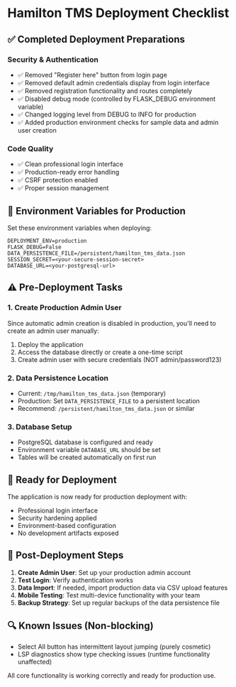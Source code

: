 # Hamilton TMS Deployment Checklist

## ✅ Completed Deployment Preparations

### Security & Authentication
- ✅ Removed "Register here" button from login page
- ✅ Removed default admin credentials display from login interface
- ✅ Removed registration functionality and routes completely
- ✅ Disabled debug mode (controlled by FLASK_DEBUG environment variable)
- ✅ Changed logging level from DEBUG to INFO for production
- ✅ Added production environment checks for sample data and admin user creation

### Code Quality
- ✅ Clean professional login interface
- ✅ Production-ready error handling
- ✅ CSRF protection enabled
- ✅ Proper session management

## 🔧 Environment Variables for Production

Set these environment variables when deploying:

```
DEPLOYMENT_ENV=production
FLASK_DEBUG=False
DATA_PERSISTENCE_FILE=/persistent/hamilton_tms_data.json
SESSION_SECRET=<your-secure-session-secret>
DATABASE_URL=<your-postgresql-url>
```

## ⚠️ Pre-Deployment Tasks

### 1. Create Production Admin User
Since automatic admin creation is disabled in production, you'll need to create an admin user manually:

1. Deploy the application
2. Access the database directly or create a one-time script
3. Create admin user with secure credentials (NOT admin/password123)

### 2. Data Persistence Location
- Current: `/tmp/hamilton_tms_data.json` (temporary)
- Production: Set `DATA_PERSISTENCE_FILE` to a persistent location
- Recommend: `/persistent/hamilton_tms_data.json` or similar

### 3. Database Setup
- PostgreSQL database is configured and ready
- Environment variable `DATABASE_URL` should be set
- Tables will be created automatically on first run

## 🚀 Ready for Deployment

The application is now ready for production deployment with:
- Professional login interface
- Security hardening applied
- Environment-based configuration
- No development artifacts exposed

## 📝 Post-Deployment Steps

1. **Create Admin User**: Set up your production admin account
2. **Test Login**: Verify authentication works
3. **Data Import**: If needed, import production data via CSV upload features
4. **Mobile Testing**: Test multi-device functionality with your team
5. **Backup Strategy**: Set up regular backups of the data persistence file

## 🔍 Known Issues (Non-blocking)

- Select All button has intermittent layout jumping (purely cosmetic)
- LSP diagnostics show type checking issues (runtime functionality unaffected)

All core functionality is working correctly and ready for production use.
